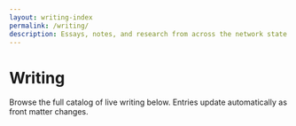 ```yaml
---
layout: writing-index
permalink: /writing/
description: Essays, notes, and research from across the network state.
---
```


# Writing

Browse the full catalog of live writing below. Entries update automatically as front matter changes.
